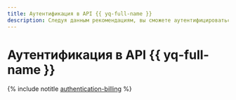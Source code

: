 ```yaml
---
title: Аутентификация в API {{ yq-full-name }}
description: Следуя данным рекомендациям, вы сможете аутентифицироваться в API.
---
```


# Аутентификация в API {{ yq-full-name }}

{% include notitle [authentication-billing](../../_includes/authentication-billing.md) %}
